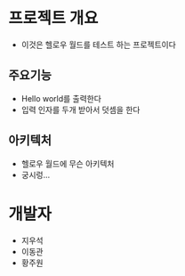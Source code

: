 # 프로젝트 개요
- 이것은 헬로우 월드를 테스트 하는 프로젝트이다

## 주요기능
- Hello world를 출력한다
- 입력 인자를 두개 받아서 덧셈을 한다

## 아키텍처
- 헬로우 월드에 무슨 아키텍처
- 궁시렁...

# 개발자
- 지우석
- 이동관
- 황주원